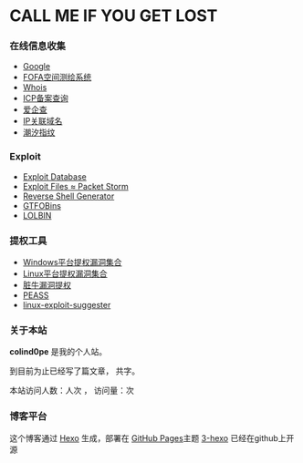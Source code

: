 # CALL ME IF YOU GET LOST
### 在线信息收集

* [Google](https://www.google.com/)
* [FOFA空间测绘系统](https://fofa.so/)
* [Whois](http://whois.chinaz.com/)
* [ICP备案查询](http://icp.chinaz.com/)
* [爱企查](https://aiqicha.baidu.com/)
* [IP关联域名](http://s.tool.chinaz.com/same)
* [潮汐指纹](http://finger.tidesec.net/)

### Exploit

* [Exploit Database](https://www.exploit-db.com/)
* [Exploit Files ≈ Packet Storm](https://packetstormsecurity.com/files/tags/exploit/)
* [Reverse Shell Generator](https://weibell.github.io/reverse-shell-generator/)
* [GTFOBins](https://gtfobins.github.io/)
* [LOLBIN](https://lolbas-project.github.io/)

### 提权工具

* [Windows平台提权漏洞集合](https://github.com/SecWiki/windows-kernel-exploits)
* [Linux平台提权漏洞集合](https://github.com/SecWiki/linux-kernel-exploits)
* [脏牛漏洞提权](https://github.com/FireFart/dirtycow)
* [PEASS](https://github.com/carlospolop/PEASS-ng)
* [linux-exploit-suggester](https://github.com/mzet-/linux-exploit-suggester)

### 关于本站

**colind0pe** 是我的个人站。

到目前为止已经写了<code class="article_number"></code>篇文章， 共<code class="site_word_count"></code>字。

本站访问人数：<code class="site_uv"></code>人次 ， 访问量：<code class="site_pv"></code>次

### 博客平台

这个博客通过 [Hexo](https://hexo.io/) 生成，部署在 [GitHub Pages](https://pages.github.com/)主题 [3-hexo](https://github.com/yelog/hexo-theme-3-hexo) 已经在github上开源
